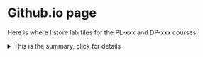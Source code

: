 # Github.io page

Here is where I store lab files for the PL-xxx and DP-xxx courses


<details>
<summary>This is the summary, click for details</summary>
#### Details
1. Do this
2. then this
3. then this
</details>
